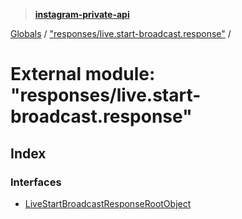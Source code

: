 > **[instagram-private-api](../README.md)**

[Globals](../globals.md) / ["responses/live.start-broadcast.response"](_responses_live_start_broadcast_response_.md) /

# External module: "responses/live.start-broadcast.response"

## Index

### Interfaces

* [LiveStartBroadcastResponseRootObject](../interfaces/_responses_live_start_broadcast_response_.livestartbroadcastresponserootobject.md)